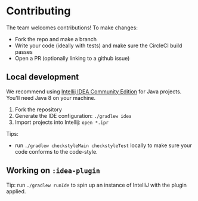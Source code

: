 # Contributing

The team welcomes contributions!  To make changes:

- Fork the repo and make a branch
- Write your code (ideally with tests) and make sure the CircleCI build passes
- Open a PR (optionally linking to a github issue)

## Local development

We recommend using [Intellij IDEA Community Edition](https://www.jetbrains.com/idea/) for Java projects. You'll need Java 8 on your machine.

1. Fork the repository
1. Generate the IDE configuration: `./gradlew idea`
1. Import projects into Intellij: `open *.ipr`

Tips:

- run `./gradlew checkstyleMain checkstyleTest` locally to make sure your code conforms to the code-style.

## Working on `:idea-plugin`

Tip: run `./gradlew runIde` to spin up an instance of IntelliJ with the plugin applied.

